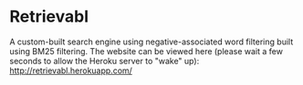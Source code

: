 # Retrievabl
A custom-built search engine using negative-associated word filtering built using BM25 filtering.
The website can be viewed here (please wait a few seconds to allow the Heroku server to "wake" up): http://retrievabl.herokuapp.com/
